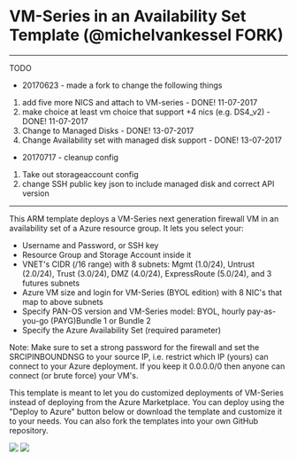 # VM-Series in an Availability Set Template (@michelvankessel FORK)

-------------------------------------------------------------
TODO
- 20170623 - made a fork to change the following things
1. add five more NICS and attach to VM-series - DONE! 11-07-2017
2. make choice at least vm choice that support +4 nics (e.g. DS4_v2) - DONE! 11-07-2017
3. Change to Managed Disks - DONE! 13-07-2017
4. Change Availability set with managed disk support - DONE! 13-07-2017

- 20170717 - cleanup config
1. Take out storageaccount config
2. change SSH public key json to include managed disk and correct API version


------------------------------------------------------------

This ARM template deploys a VM-Series next generation firewall VM in an availability set of a Azure resource group. It lets you select your:
- Username and Password, or SSH key
- Resource Group and Storage Account inside it
- VNET's CIDR (/16 range) with 8 subnets: Mgmt (1.0/24), Untrust (2.0/24), Trust (3.0/24), DMZ (4.0/24), ExpressRoute (5.0/24), and 3 futures subnets
- Azure VM size and login for VM-Series (BYOL edition) with 8 NIC's that map to above subnets
- Specify PAN-OS version and VM-Series model: BYOL, hourly pay-as-you-go (PAYG)Bundle 1 or Bundle 2
- Specify the Azure Availability Set (required parameter)

Note: Make sure to set a strong password for the firewall and set the SRCIPINBOUNDNSG to your source IP, i.e. restrict which IP (yours) can connect to your Azure deployment. If you keep it 0.0.0.0/0 then anyone can connect (or brute force) your VM's. 

This template is meant to let you do customized deployments of VM-Series instead of deploying from the Azure Marketplace. You can deploy using the "Deploy to Azure" button below or download the template and customize it to your needs. You can also fork the templates into your own GitHub repository.

[<img src="http://azuredeploy.net/deploybutton.png"/>](https://portal.azure.com/#create/Microsoft.Template/uri/https%3A%2F%2Fraw.githubusercontent.com%2Fmichelvankessel%2Fazure%2Fmaster%2Fdemo-vmseries-avset%2FazureDeploy.json)
[<img src="https://camo.githubusercontent.com/536ab4f9bc823c2e0ce72fb610aafda57d8c6c12/687474703a2f2f61726d76697a2e696f2f76697375616c697a65627574746f6e2e706e67" data-canonical-src="http://armviz.io/visualizebutton.png" style="max-width:100%;">](http://armviz.io/#/?load=https%3A%2F%2Fraw.githubusercontent.com%2Fmichelvankessel%2Fazure%2Fmaster%2Fdemo-vmseries-avset%2FazureDeploy.json)



